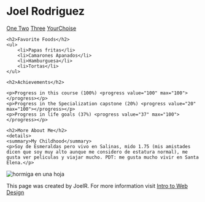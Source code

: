 <!DOCTYPE html>
<html>
<head>
	<meta charset="utf-8">
	<title>RodriguezJ</title>
</head>
<body>
	<h1>Joel Rodriguez</h1>
	<a href="#One">One </a>
	<a href="#Two">Two</a>
	<a href="#Three">Three</a>
	<a href="#YourChoise">YourChoise</a>

	<h2>Favorite Foods</h2>
	<ul>
		<li>Papas fritas</li>
		<li>Camarones Apanados</li>
		<li>Hamburguesa</li>
		<li>Tortas</li>
	</ul>

	<h2>Achievements</h2>

	<p>Progress in this course (100%) <progress value="100" max="100"></progress></p>
	<p>Progress in the Specialization capstone (20%) <progress value="20" max="100"></progress></p>
	<p>Progress in life goals (37%) <progress value="37" max="100"></progress></p>

	<h2>More About Me</h2>
	<details>
    <summary>My Childhood</summary>
    <p>Soy de Esmeraldas pero vivo en Salinas, mido 1.75 (mis amistades dicen que soy muy alto aunque me considero de estatura normal), me gusta ver peliculas y viajar mucho. PDT: me gusta mucho vivir en Santa Elena.</p>
</details>
</body>
<footer>
	<img class="img-responsive" src="http://lorempixel.com/700/400/nature/1" alt="hormiga en una hoja">
	<p>This page was created by JoelR. For more information visit <a href="http://www.intro-webdesign.com."> Intro to Web Design</a></p>	
		
</footer>
<br><br>
</html>
